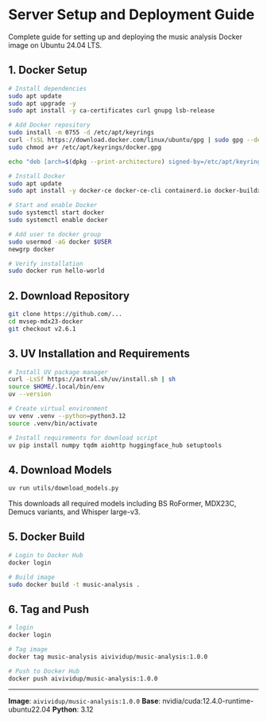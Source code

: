 # Server Setup and Deployment Guide

Complete guide for setting up and deploying the music analysis Docker image on Ubuntu 24.04 LTS.

## 1. Docker Setup

```bash
# Install dependencies
sudo apt update
sudo apt upgrade -y
sudo apt install -y ca-certificates curl gnupg lsb-release

# Add Docker repository
sudo install -m 0755 -d /etc/apt/keyrings
curl -fsSL https://download.docker.com/linux/ubuntu/gpg | sudo gpg --dearmor -o /etc/apt/keyrings/docker.gpg
sudo chmod a+r /etc/apt/keyrings/docker.gpg

echo "deb [arch=$(dpkg --print-architecture) signed-by=/etc/apt/keyrings/docker.gpg] https://download.docker.com/linux/ubuntu $(lsb_release -cs) stable" | sudo tee /etc/apt/sources.list.d/docker.list > /dev/null

# Install Docker
sudo apt update
sudo apt install -y docker-ce docker-ce-cli containerd.io docker-buildx-plugin docker-compose-plugin

# Start and enable Docker
sudo systemctl start docker
sudo systemctl enable docker

# Add user to docker group
sudo usermod -aG docker $USER
newgrp docker

# Verify installation
sudo docker run hello-world
```

## 2. Download Repository

```bash
git clone https://github.com/...
cd mvsep-mdx23-docker
git checkout v2.6.1
```

## 3. UV Installation and Requirements

```bash
# Install UV package manager
curl -LsSf https://astral.sh/uv/install.sh | sh
source $HOME/.local/bin/env
uv --version

# Create virtual environment
uv venv .venv --python=python3.12
source .venv/bin/activate

# Install requirements for download script
uv pip install numpy tqdm aiohttp huggingface_hub setuptools
```

## 4. Download Models

```bash
uv run utils/download_models.py
```

This downloads all required models including BS RoFormer, MDX23C, Demucs variants, and Whisper large-v3.

## 5. Docker Build

```bash
# Login to Docker Hub
docker login

# Build image
sudo docker build -t music-analysis .
```

## 6. Tag and Push

```bash
# login 
docker login

# Tag image
docker tag music-analysis aivividup/music-analysis:1.0.0

# Push to Docker Hub
docker push aivividup/music-analysis:1.0.0
```

---

**Image**: `aivividup/music-analysis:1.0.0`
**Base**: nvidia/cuda:12.4.0-runtime-ubuntu22.04
**Python**: 3.12
